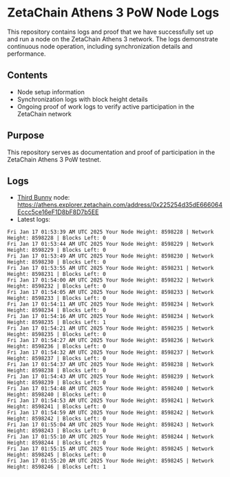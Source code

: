 # ZetaChain Athens 3 PoW Node Logs
This repository contains logs and proof that we have successfully set up and run a node on the ZetaChain Athens 3 network. The logs demonstrate continuous node operation, including synchronization details and performance.

## Contents
- Node setup information
- Synchronization logs with block height details
- Ongoing proof of work logs to verify active participation in the ZetaChain network

## Purpose
This repository serves as documentation and proof of participation in the ZetaChain Athens 3 PoW testnet.

## Logs

- [Third Bunny](https://thirdbunny.xyz/) node: https://athens.explorer.zetachain.com/address/0x225254d35dE666064Eccc5ce16eF1D8bF8D7b5EE
- Latest logs:
```
Fri Jan 17 01:53:39 AM UTC 2025 Your Node Height: 8598228 | Network Height: 8598228 | Blocks Left: 0
Fri Jan 17 01:53:44 AM UTC 2025 Your Node Height: 8598229 | Network Height: 8598229 | Blocks Left: 0
Fri Jan 17 01:53:49 AM UTC 2025 Your Node Height: 8598230 | Network Height: 8598230 | Blocks Left: 0
Fri Jan 17 01:53:55 AM UTC 2025 Your Node Height: 8598231 | Network Height: 8598231 | Blocks Left: 0
Fri Jan 17 01:54:00 AM UTC 2025 Your Node Height: 8598232 | Network Height: 8598232 | Blocks Left: 0
Fri Jan 17 01:54:05 AM UTC 2025 Your Node Height: 8598233 | Network Height: 8598233 | Blocks Left: 0
Fri Jan 17 01:54:11 AM UTC 2025 Your Node Height: 8598234 | Network Height: 8598234 | Blocks Left: 0
Fri Jan 17 01:54:16 AM UTC 2025 Your Node Height: 8598234 | Network Height: 8598235 | Blocks Left: 1
Fri Jan 17 01:54:21 AM UTC 2025 Your Node Height: 8598235 | Network Height: 8598235 | Blocks Left: 0
Fri Jan 17 01:54:27 AM UTC 2025 Your Node Height: 8598236 | Network Height: 8598236 | Blocks Left: 0
Fri Jan 17 01:54:32 AM UTC 2025 Your Node Height: 8598237 | Network Height: 8598237 | Blocks Left: 0
Fri Jan 17 01:54:37 AM UTC 2025 Your Node Height: 8598238 | Network Height: 8598238 | Blocks Left: 0
Fri Jan 17 01:54:43 AM UTC 2025 Your Node Height: 8598239 | Network Height: 8598239 | Blocks Left: 0
Fri Jan 17 01:54:48 AM UTC 2025 Your Node Height: 8598240 | Network Height: 8598240 | Blocks Left: 0
Fri Jan 17 01:54:53 AM UTC 2025 Your Node Height: 8598241 | Network Height: 8598241 | Blocks Left: 0
Fri Jan 17 01:54:59 AM UTC 2025 Your Node Height: 8598242 | Network Height: 8598242 | Blocks Left: 0
Fri Jan 17 01:55:04 AM UTC 2025 Your Node Height: 8598243 | Network Height: 8598243 | Blocks Left: 0
Fri Jan 17 01:55:10 AM UTC 2025 Your Node Height: 8598244 | Network Height: 8598244 | Blocks Left: 0
Fri Jan 17 01:55:15 AM UTC 2025 Your Node Height: 8598245 | Network Height: 8598245 | Blocks Left: 0
Fri Jan 17 01:55:20 AM UTC 2025 Your Node Height: 8598245 | Network Height: 8598246 | Blocks Left: 1
```
